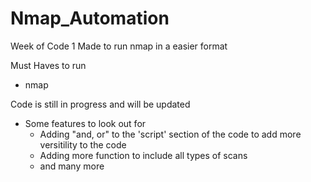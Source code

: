 # Nmap_Automation
 Week of Code 1
Made to run nmap in a easier format

Must Haves to run
- nmap
 
Code is still in progress and will be updated
- Some features to look out for
    - Adding "and, or" to the 'script' section of the code to add more versitility to the code
    - Adding more function to include all types of scans
    - and many more
